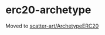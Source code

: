# erc20-archetype
Moved to [scatter-art/ArchetypeERC20](https://github.com/scatter-art/ArchetypeERC20)
